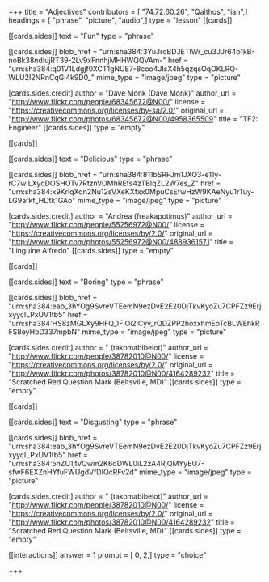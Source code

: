 +++
title = "Adjectives"
contributors = [ "74.72.60.26", "Qalthos", "ian",]
headings = [ "phrase", "picture", "audio",]
type = "lesson"
[[cards]]

[[cards.sides]]
text = "Fun"
type = "phrase"

[[cards.sides]]
blob_href = "urn:sha384:3YuJroBDJETIWr_cu3JJr64b1kB-noBk38ndIujRT39-2Lv9xFnnhjMHHWQQVAm-"
href = "urn:sha384:q01V1Ldgjf0XCT1gNUE7-8coo4JIsX4h5qzqsOqOKLRQ-WLU2I2NRnCqGi4k9D0_"
mime_type = "image/jpeg"
type = "picture"

[cards.sides.credit]
author = "Dave Monk (Dave Monk)"
author_url = "http://www.flickr.com/people/68345672@N00/"
license = "https://creativecommons.org/licenses/by-sa/2.0/"
original_url = "http://www.flickr.com/photos/68345672@N00/4958365509"
title = "TF2: Engineer"
[[cards.sides]]
type = "empty"

[[cards]]

[[cards.sides]]
text = "Delicious"
type = "phrase"

[[cards.sides]]
blob_href = "urn:sha384:811bSRPJm1JXO3-e11y-rC7wILXyqDOSHOTv7RtznVOMhREfs4zTBIqZL2W7es_Z"
href = "urn:sha384:x9KrlqXqn2Nu12sVXeKXfxx0MpuCsEfwHzW9KAeNyu1rTuy-LG9arkf_HDtk1GAo"
mime_type = "image/jpeg"
type = "picture"

[cards.sides.credit]
author = "Andrea (freakapotimus)"
author_url = "http://www.flickr.com/people/55256972@N00/"
license = "https://creativecommons.org/licenses/by/2.0/"
original_url = "http://www.flickr.com/photos/55256972@N00/4889361571"
title = "Linguine Alfredo"
[[cards.sides]]
type = "empty"

[[cards]]

[[cards.sides]]
text = "Boring"
type = "phrase"

[[cards.sides]]
blob_href = "urn:sha384:eab_3hYOg9SvreVTEemN9ezDvE2E20DjTkvKyoZu7CPFZz9ErjxyycILPxUV1tb5"
href = "urn:sha384:HS8zMGLXy9HFQ_1FiOi2lCyv_rQDZPP2hoxxhmEoTcBLWEhkRFS8eyHbD337mpbN"
mime_type = "image/jpeg"
type = "picture"

[cards.sides.credit]
author = " (takomabibelot)"
author_url = "http://www.flickr.com/people/38782010@N00/"
license = "https://creativecommons.org/licenses/by/2.0/"
original_url = "http://www.flickr.com/photos/38782010@N00/4164289232"
title = "Scratched Red Question Mark (Beltsville, MD)"
[[cards.sides]]
type = "empty"

[[cards]]

[[cards.sides]]
text = "Disgusting"
type = "phrase"

[[cards.sides]]
blob_href = "urn:sha384:eab_3hYOg9SvreVTEemN9ezDvE2E20DjTkvKyoZu7CPFZz9ErjxyycILPxUV1tb5"
href = "urn:sha384:5nZU1jtVQwm2K6dDWL0iL2zA4RjQMYyEU7-sfwF6EXZnHYfuFWUgdVfDIQcRFv2d"
mime_type = "image/jpeg"
type = "picture"

[cards.sides.credit]
author = " (takomabibelot)"
author_url = "http://www.flickr.com/people/38782010@N00/"
license = "https://creativecommons.org/licenses/by/2.0/"
original_url = "http://www.flickr.com/photos/38782010@N00/4164289232"
title = "Scratched Red Question Mark (Beltsville, MD)"
[[cards.sides]]
type = "empty"

[[interactions]]
answer = 1
prompt = [ 0, 2,]
type = "choice"

+++
